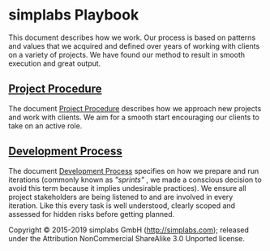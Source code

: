 # simplabs Playbook

This document describes how we work. Our process is based on
patterns and values that we acquired and defined over years of working
with clients on a variety of projects. We have found our method
to result in smooth execution and great output.

## [Project Procedure](./project-procedure)

The document [Project Procedure](./project-procedure) describes how we approach
new projects and work with clients. We aim for a smooth start encouraging our clients to take on an active role.

## [Development Process](./development-process)

The document [Development Process](./development-process) specifies on how we
prepare and run iterations (commonly known as _"sprints"_ , we made a
conscious decision to avoid this term because it implies undesirable practices). We
ensure all project stakeholders are being listened to and are involved in every iteration. Like this
every task is well understood, clearly scoped and assessed for hidden risks
before getting planned.

Copyright © 2015-2019 simplabs GmbH (http://simplabs.com); released under the
Attribution NonCommercial ShareAlike 3.0 Unported license.
